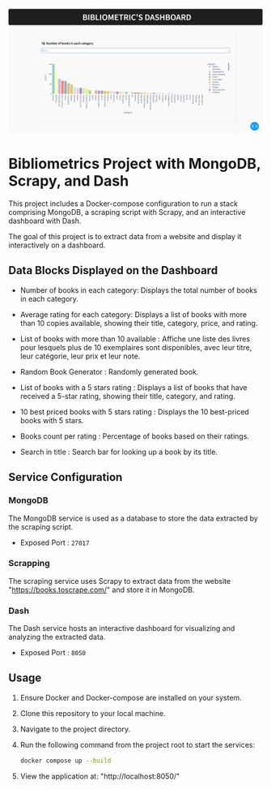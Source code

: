 ![Tableau de bord principal](assets/dashboard.png)

# Bibliometrics Project with MongoDB, Scrapy, and Dash

This project includes a Docker-compose configuration to run a stack comprising MongoDB, a scraping script with Scrapy, and an interactive dashboard with Dash.

The goal of this project is to extract data from a website and display it interactively on a dashboard.

## Data Blocks Displayed on the Dashboard
- Number of books in each category: Displays the total number of books in each category.

- Average rating for each category: Displays a list of books with more than 10 copies available, showing their title, category, price, and rating.

- List of books with more than 10 available :
Affiche une liste des livres pour lesquels plus de 10 exemplaires sont disponibles, avec leur titre, leur catégorie, leur prix et leur note.

- Random Book Generator : Randomly generated book.

- List of books with a 5 stars rating :
Displays a list of books that have received a 5-star rating, showing their title, category, and rating.

- 10 best priced books with 5 stars rating :
Displays the 10 best-priced books with 5 stars.

- Books count per rating :
Percentage of books based on their ratings.

- Search in title :
Search bar for looking up a book by its title.

## Service Configuration

### MongoDB

The MongoDB service is used as a database to store the data extracted by the scraping script.

- Exposed Port : `27017`

### Scrapping

The scraping service uses Scrapy to extract data from the website "https://books.toscrape.com/" and store it in MongoDB.

### Dash

The Dash service hosts an interactive dashboard for visualizing and analyzing the extracted data.

- Exposed Port : `8050`

## Usage

1. Ensure Docker and Docker-compose are installed on your system.
2. Clone this repository to your local machine.
3. Navigate to the project directory.
4. Run the following command from the project root to start the services:

   ```bash
   docker compose up --build
5. View the application at: "http://localhost:8050/"

